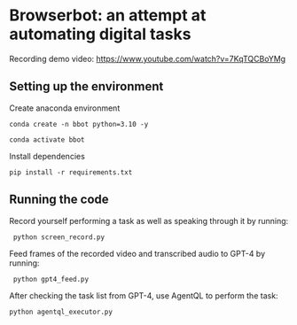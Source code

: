 # Browserbot: an attempt at automating digital tasks 

Recording demo video: https://www.youtube.com/watch?v=7KqTQCBoYMg


## Setting up the environment

Create anaconda environment
```
conda create -n bbot python=3.10 -y 

conda activate bbot
```

Install dependencies
```
pip install -r requirements.txt
```


## Running the code
    
Record yourself performing a task as well as speaking through it by running: 
```
 python screen_record.py
```

Feed frames of the recorded video and transcribed audio to GPT-4 by running: 
```
 python gpt4_feed.py
```

After checking the task list from GPT-4, use AgentQL to perform the task: 
```
python agentql_executor.py 
```

